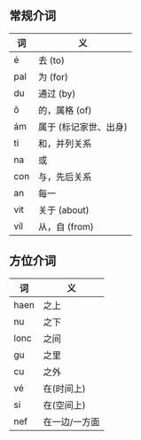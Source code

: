 
## 常规介词
| 词   | 义            |
|-----|--------------|
| é   | 去 (to)       |
| pal | 为 (for)      |
| du  | 通过 (by)      |
| ô   | 的，属格 (of)    |
| ám  | 属于 (标记家世、出身) |
| ti  | 和，并列关系       |
| na  | 或            |
| con | 与，先后关系       |
| an  | 每一           |
| vit | 关于 (about)   |
| víl | 从，自 (from)   |

## 方位介词
| 词    | 义       |
|------|---------|
| haen | 之上      |
| nu   | 之下      |
| lonc | 之间      |
| gu   | 之里      |
| cu   | 之外      |
| vé   | 在(时间上)  |
| si   | 在(空间上)  |
| nef  | 在一边/一方面 |
